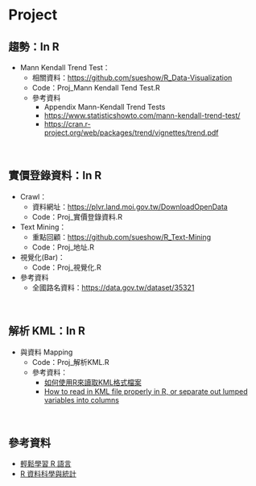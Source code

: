# Project

## 趨勢：In R
* Mann Kendall Trend Test：
  * 相關資料：https://github.com/sueshow/R_Data-Visualization
  * Code：Proj_Mann Kendall Tend Test.R
  * 參考資料
    * Appendix Mann-Kendall Trend Tests
    * https://www.statisticshowto.com/mann-kendall-trend-test/
    * https://cran.r-project.org/web/packages/trend/vignettes/trend.pdf
<br>


## 實價登錄資料：In R
* Crawl：
  * 資料網址：https://plvr.land.moi.gov.tw/DownloadOpenData
  * Code：Proj_實價登錄資料.R
* Text Mining：
  * 重點回顧：https://github.com/sueshow/R_Text-Mining
  * Code：Proj_地址.R
* 視覺化(Bar)：
  * Code：Proj_視覺化.R
* 參考資料
  * 全國路名資料：https://data.gov.tw/dataset/35321
<br>


## 解析 KML：In R
* 與資料 Mapping
  * Code：Proj_解析KML.R
  * 參考資料：
    * [如何使用R來讀取KML格式檔案](https://medium.com/@personlin/%E5%A6%82%E4%BD%95%E4%BD%BF%E7%94%A8r%E4%BE%86%E8%AE%80%E5%8F%96kml%E6%A0%BC%E5%BC%8F%E6%AA%94%E6%A1%88-1217aee6f7d3)
    * [How to read in KML file properly in R, or separate out lumped variables into columns](https://stackoverflow.com/questions/50775357/how-to-read-in-kml-file-properly-in-r-or-separate-out-lumped-variables-into-col)
<br>


## 參考資料 
* [輕鬆學習 R 語言](https://eloquentr.datainpoint.com/webScraping.html)
* [R 資料科學與統計](https://bookdown.org/jefflinmd38/r4biost/datainout.html)
